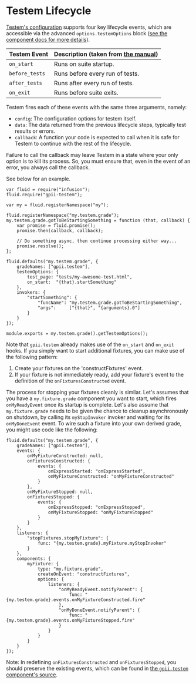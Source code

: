 # Testem Lifecycle

[Testem's configuration](https://github.com/testem/testem/blob/master/docs/config_file.md) supports four key lifecycle
events, which are accessible via the advanced `options.testemOptions` block ([see the component docs for more details](testem-component.md)).

| Testem Event   | Description (taken from [the manual](https://github.com/testem/testem/blob/master/docs/config_file.md)) |
| -------------- | ------------------------------- |
| `on_start`     | Runs on suite startup.          |
| `before_tests` | Runs before every run of tests. |
| `after_tests`  | Runs after every run of tests.  |
| `on_exit`      | Runs before suite exits.        |

Testem fires each of these events with the same three arguments, namely:

* `config`: The configuration options for testem itself.
* `data`: The data returned from the previous lifecycle steps, typically test results or errors.
* `callback`: A function your code is expected to call when it is safe for Testem to continue with the rest of the lifecycle.

Failure to call the callback may leave Testem in a state where your only option is to kill its process.  So, you must
ensure that, even in the event of an error, you always call the callback.

See below for an example.

```
var fluid = require("infusion");
fluid.require("gpii-testem");

var my = fluid.registerNamespace("my");

fluid.registerNamespace("my.testem.grade");
my.testem.grade.gotToBeStartingSomething = function (that, callback) {
    var promise = fluid.promise();
    promise.then(callback, callback);

    // Do something async, then continue processing either way...
    promise.resolve();
};

fluid.defaults("my.testem.grade", {
    gradeNames: ["gpii.testem"],
    testemOptions: {
        test_page: "tests/my-awesome-test.html",
        on_start:  "{that}.startSomething"
    },
    invokers: {
        "startSomething": {
            "funcName": "my.testem.grade.gotToBeStartingSomething",
            "args":     ["{that}", "{arguments}.0"]
        }
    }
});

module.exports = my.testem.grade().getTestemOptions();

```

Note that `gpii.testem` already makes use of the `on_start` and `on_exit` hooks.  If you simply want to start additional
fixtures, you can make use of the following pattern:

1. Create your fixtures on the 'constructFixtures' event.
2. If your fixture is not immediately ready, add your fixture's event to the definition of the `onFixturesConstructed` event.

The process for stopping your fixtures cleanly is similar.  Let's assumes that you have a `my.fixture.grade` component
you want to start, which fires `onMyReadyEvent` once its startup is complete.  Let's also assume that `my.fixture.grade`
needs to be given the chance to cleanup asynchronously on shutdown, by calling its `myStopInvoker` invoker and waiting
for its `onMyDoneEvent` event.  To wire such a fixture into your own derived grade, you might use code like the
following:

```
fluid.defaults("my.testem.grade", {
    gradeNames: ["gpii.testem"],
    events: {
        onMyFixtureConstructed: null,
        onFixturesConstructed: {
            events: {
                onExpressStarted: "onExpressStarted",
                onMyFixtureConstructed: "onMyFixtureConstructed"
            }
        },
        onMyFixtureStopped: null,
        onFixturesStopped: {
            events: {
                onExpressStopped: "onExpressStopped",
                onMyFixtureStopped: "onMyFixtureStopped"
            }
        }
    },
    listeners: {
        "stopFixtures.stopMyFixture": {
            func: "{my.testem.grade}.myFixture.myStopInvoker"
        }
    },
    components: {
        myFixture: {
            type: "my.fixture.grade",
            createOnEvent: "constructFixtures",
            options: {
                listeners: {
                    "onMyReadyEvent.notifyParent": {
                        func: "{my.testem.grade}.events.onMyFixtureConstructed.fire"
                    },
                    "onMyDoneEvent.notifyParent": {
                        func: "{my.testem.grade}.events.onMyFixtureStopped.fire"
                    }
                }
            }
        }
    }
});
```
Note: In redefining `onFixturesConstructed` and `onFixturesStopped`, you should preserve the existing events, which can
be found in [the `gpii.testem` component's source](../src/js/testem-component.js).